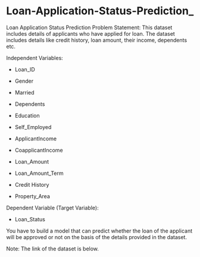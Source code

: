 # Loan-Application-Status-Prediction_
Loan Application Status Prediction
Problem Statement:
This dataset includes details of applicants who have applied for loan. The dataset includes details like credit history, loan amount, their income, dependents etc. 

Independent Variables:

- Loan_ID

- Gender

- Married

- Dependents

- Education

- Self_Employed

- ApplicantIncome

- CoapplicantIncome

- Loan_Amount

- Loan_Amount_Term

- Credit History

- Property_Area

Dependent Variable (Target Variable):

- Loan_Status

You have to build a model that can predict whether the loan of the applicant will be approved or not on the basis of the details provided in the dataset. 

Note: The link of the dataset is below. 
